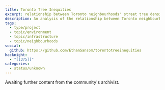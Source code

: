 ```yaml
---
title: Toronto Tree Inequities
excerpt: relationship between Toronto neighbourhoods' street tree density, income, and visible minority population, utilizing spatial autoregression methods
description: An analysis of the relationship between Toronto neighbourhoods' street tree density, income, and visible minority population, utilizing spatial autoregression methods.
tags:
  - type/project
  - topic/environment
  - topic/infrastructure
  - topic/neighbourhoods
social:
  github: https://github.com/EthanSansom/torontotreeinequities
hacknight:
  - "[[375]]"
categories:
  - status/unknown
---
```

Awaiting further content from the community's archivist.